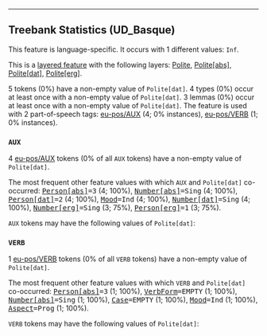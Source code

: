 

--------------------------------------------------------------------------------

## Treebank Statistics (UD_Basque)

This feature is language-specific.
It occurs with 1 different values: `Inf`.

This is a <a href="../../u/overview/feat-layers.html">layered feature</a> with the following layers: [Polite](), [Polite[abs]](), [Polite[dat]](), [Polite[erg]]().

5 tokens (0%) have a non-empty value of `Polite[dat]`.
4 types (0%) occur at least once with a non-empty value of `Polite[dat]`.
3 lemmas (0%) occur at least once with a non-empty value of `Polite[dat]`.
The feature is used with 2 part-of-speech tags: [eu-pos/AUX]() (4; 0% instances), [eu-pos/VERB]() (1; 0% instances).

### `AUX`

4 [eu-pos/AUX]() tokens (0% of all `AUX` tokens) have a non-empty value of `Polite[dat]`.

The most frequent other feature values with which `AUX` and `Polite[dat]` co-occurred: <tt><a href="Person[abs].html">Person[abs]</a>=3</tt> (4; 100%), <tt><a href="Number[abs].html">Number[abs]</a>=Sing</tt> (4; 100%), <tt><a href="Person[dat].html">Person[dat]</a>=2</tt> (4; 100%), <tt><a href="Mood.html">Mood</a>=Ind</tt> (4; 100%), <tt><a href="Number[dat].html">Number[dat]</a>=Sing</tt> (4; 100%), <tt><a href="Number[erg].html">Number[erg]</a>=Sing</tt> (3; 75%), <tt><a href="Person[erg].html">Person[erg]</a>=1</tt> (3; 75%).

`AUX` tokens may have the following values of `Polite[dat]`:


### `VERB`

1 [eu-pos/VERB]() tokens (0% of all `VERB` tokens) have a non-empty value of `Polite[dat]`.

The most frequent other feature values with which `VERB` and `Polite[dat]` co-occurred: <tt><a href="Person[abs].html">Person[abs]</a>=3</tt> (1; 100%), <tt><a href="VerbForm.html">VerbForm</a>=EMPTY</tt> (1; 100%), <tt><a href="Number[abs].html">Number[abs]</a>=Sing</tt> (1; 100%), <tt><a href="Case.html">Case</a>=EMPTY</tt> (1; 100%), <tt><a href="Mood.html">Mood</a>=Ind</tt> (1; 100%), <tt><a href="Aspect.html">Aspect</a>=Prog</tt> (1; 100%).

`VERB` tokens may have the following values of `Polite[dat]`:


